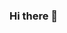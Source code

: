 ### Hi there 👋

<!--
**fpallitto/fpallitto** is a ✨ _special_ ✨ repository because its `README.md` (this file) appears on your GitHub profile.

Here are some ideas to get you started:
:rocket::rocket::rocket::rocket::rocket::rocket::rocket::rocket::rocket:
- 🔭 I’m currently working on ...
- 🌱 I’m currently learning ...
- 👯 I’m looking to collaborate on ...
- 🤔 I’m looking for help with ...
- 💬 Ask me about ...
- 📫 How to reach me: ...
- 😄 Pronouns: ...
- ⚡ Fun fact: ...
-->
